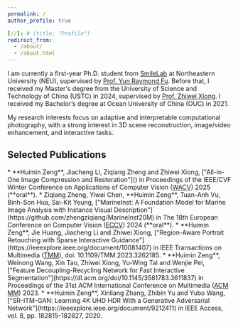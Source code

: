 ```yaml
---
permalink: /
author_profile: true

[//]: # (title: "Profile")
redirect_from: 
  - /about/
  - /about.html
---
```


 


<!-- <h2 id="about-me">About Me</h2> -->
I am currently a first-year Ph.D. student from  [SmileLab](https://web.northeastern.edu/smilelab/) at Northeastern University (NEU), supervised by [Prof. Yun Raymond Fu](https://www1.ece.neu.edu/~yunfu). Before that, I received my Master's degree from the University of Science and Technology of China (USTC) in 2024, supervised by [Prof. Zhiwei Xiong](http://staff.ustc.edu.cn/~zwxiong/).  I received my Bachelor’s degree at Ocean University of China (OUC) in 2021.

My research interests focus on adaptive and interpretable computational photography, with a strong interest in 3D scene reconstruction, image/video enhancement, and interactive tasks.

[//]: # (My research interests focus on image/video enhancement, image/video generation and inverse tone mapping.)

 
[//]: # (I am actively seeking a Ph.D. position for the Fall semester of 2024. If there are any available positions, I would be grateful for the chance to further discuss my qualifications. Thank you for your consideration.)


<h2 id="Publications">Selected Publications</h2>
*   **Huimin Zeng**, Jiacheng Li, Ziqiang Zheng and Zhiwei Xiong, ["All-in-One Image Compression and Restoration"]() in Proceedings of the IEEE/CVF Winter Conference on Applications of Computer Vision (<u>WACV</u>) 2025 (**oral**).
* Ziqiang Zheng, Yiwei Chen, **Huimin Zeng**, Tuan-Anh Vu, Binh-Son Hua, Sai-Kit Yeung, ["MarineInst: A Foundation Model for Marine Image Analysis with Instance Visual Description"](https://github.com/zhengziqiang/MarineInst20M) in The 18th European Conference on Computer Vision (<u>ECCV</u>) 2024 (**oral**).
* **Huimin Zeng**, Jie Huang, Jiacheng Li and Zhiwei Xiong, ["Region-Aware Portrait Retouching with Sparse Interactive Guidance"](https://ieeexplore.ieee.org/document/10081407) in IEEE Transactions on Multimedia (<u>TMM</u>), doi: 10.1109/TMM.2023.3262185.
* **Huimin Zeng**, Weinong Wang, Xin Tao, Zhiwei Xiong, Yu-Wing Tai and Wenjie Pei, ["Feature Decoupling-Recycling Network for Fast Interactive Segmentation"](https://dl.acm.org/doi/10.1145/3581783.3611837) in Proceedings of the 31st ACM International Conference on Multimedia (<u>ACM MM</u>) 2023.  
* **Huimin Zeng**, Xinliang Zhang, Zhibin Yu and Yubo Wang, ["SR-ITM-GAN: Learning 4K UHD HDR With a Generative Adversarial Network"](https://ieeexplore.ieee.org/document/9212411) in IEEE Access, vol. 8, pp. 182815-182827, 2020.

<!-- * Qi Zhao, Ziqiang Zheng, **Huimin Zeng**, Zhibin Yu, Haiyong Zheng and Bing Zheng, ["The Synthesis of Unpaired Underwater Images for Monocular Underwater Depth Prediction"](https://www.frontiersin.org/articles/10.3389/fmars.2021.690962/full) in Front. Mar. Sci. 8:690962, 2021. 
*  Xinliang Zhang*, **Huimin Zeng**, Xiang Liu, Zhibin Yu, Haiyong Zheng and Bing Zheng, ["In Situ Holothurian Non-contact Counting System: A General Framework for Holothurian Counting"](https://ieeexplore.ieee.org/document/9261353) in IEEE Access, vol. 8, pp. 210041-210053, 2020 (***equal contribution}).
* Xinliang Zhang, Shu Yang, **Huimin Zeng**, Zhibin Yu, Haiyong Zheng and Bing Zheng, ["In-situ Holothurian Non-contact Measurement based on Parallel Laser Beams and Semantic Segmentation,"](https://ieeexplore.ieee.org/document/9389008) Global Oceans 2020: Singapore – U.S. Gulf Coast, 2020, pp. 1-7.
   -->
